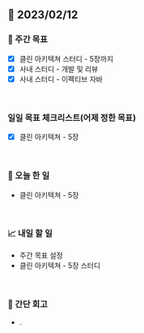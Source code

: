 ## 📅 2023/02/12


### 👏 주간 목표

- [x] 클린 아키텍쳐 스터디 - 5장까지
- [x] 사내 스터디 - 개발 및 리뷰
- [x] 사내 스터디 - 이펙티브 자바

<br/>

### 일일 목표 체크리스트(어제 정한 목표)   

- [x] 클린 아키텍쳐 - 5장

<br/>

### 💯 오늘 한 일

- 클린 아키텍쳐 - 5장

<br/>

### 📈 내일 할 일

- 주간 목표 설정
- 클린 아키텍쳐 - 5장 스터디
  
<br/>

### 🤔 간단 회고

- .
 
